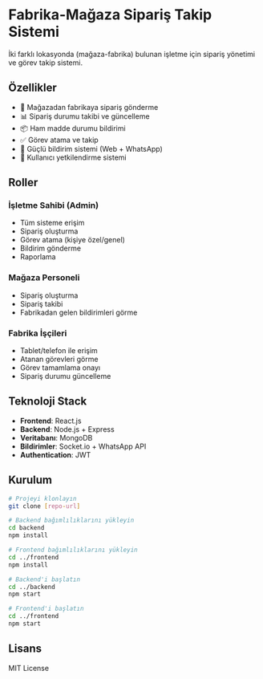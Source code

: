 # Fabrika-Mağaza Sipariş Takip Sistemi

İki farklı lokasyonda (mağaza-fabrika) bulunan işletme için sipariş yönetimi ve görev takip sistemi.

## Özellikler

- 🏪 Mağazadan fabrikaya sipariş gönderme
- 📊 Sipariş durumu takibi ve güncelleme
- 📦 Ham madde durumu bildirimi
- ✅ Görev atama ve takip
- 🔔 Güçlü bildirim sistemi (Web + WhatsApp)
- 👥 Kullanıcı yetkilendirme sistemi

## Roller

### İşletme Sahibi (Admin)
- Tüm sisteme erişim
- Sipariş oluşturma
- Görev atama (kişiye özel/genel)
- Bildirim gönderme
- Raporlama

### Mağaza Personeli
- Sipariş oluşturma
- Sipariş takibi
- Fabrikadan gelen bildirimleri görme

### Fabrika İşçileri
- Tablet/telefon ile erişim
- Atanan görevleri görme
- Görev tamamlama onayı
- Sipariş durumu güncelleme

## Teknoloji Stack

- **Frontend**: React.js
- **Backend**: Node.js + Express
- **Veritabanı**: MongoDB
- **Bildirimler**: Socket.io + WhatsApp API
- **Authentication**: JWT

## Kurulum

```bash
# Projeyi klonlayın
git clone [repo-url]

# Backend bağımlılıklarını yükleyin
cd backend
npm install

# Frontend bağımlılıklarını yükleyin
cd ../frontend
npm install

# Backend'i başlatın
cd ../backend
npm start

# Frontend'i başlatın
cd ../frontend
npm start
```

## Lisans

MIT License